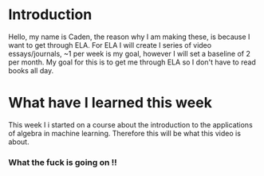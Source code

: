 # Introduction
Hello, my name is Caden, the reason why I am making these, is because I want to get through ELA. For ELA I will create I series of video essays/journals, ~1 per week is my goal, however I will set a baseline of 2 per month.
My goal for this is to get me through ELA so I don't have to read books all day.

# What have I learned this week
This week I i started on a course about the introduction to the applications of algebra in machine learning.
Therefore this will be what this video is about.

### What the fuck is going on !!

